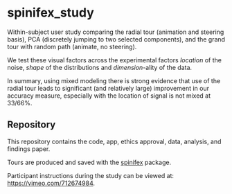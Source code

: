 # spinifex_study

Within-subject user study comparing the radial tour (animation and steering basis), PCA (discretely jumping to two selected components), and the grand tour with random path (animate, no steering).

We test these visual factors across the experimental factors _location_ of the noise, _shape_ of the distributions and _dimension_-ality of the data.

In summary, using mixed modeling there is strong evidence that use of the radial tour leads to significant (and relatively large) improvement in our accuracy measure, especially with the location of signal is not mixed at 33/66%.


## Repository

This repository contains the code, app, ethics approval, data, analysis, and findings paper.

Tours are produced and saved with the [spinifex](https://github.com/nspyrison/spinifex) package.

Participant instructions during the study can be viewed at: https://vimeo.com/712674984.
